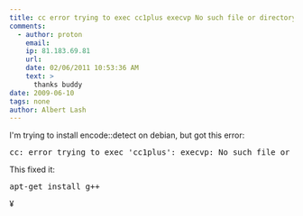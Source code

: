```yaml
---
title: cc error trying to exec cc1plus execvp No such file or directory
comments:
  - author: proton
    email:
    ip: 81.183.69.81
    url:
    date: 02/06/2011 10:53:36 AM
    text: >
      thanks buddy
date: 2009-06-10
tags: none
author: Albert Lash
---
```

I'm trying to install encode::detect on debian, but got this error:

<pre class="sh_sh">
cc: error trying to exec 'cc1plus': execvp: No such file or directory</pre>

This fixed it:

<pre class="sh_sh">
apt-get install g++</pre>

¥

